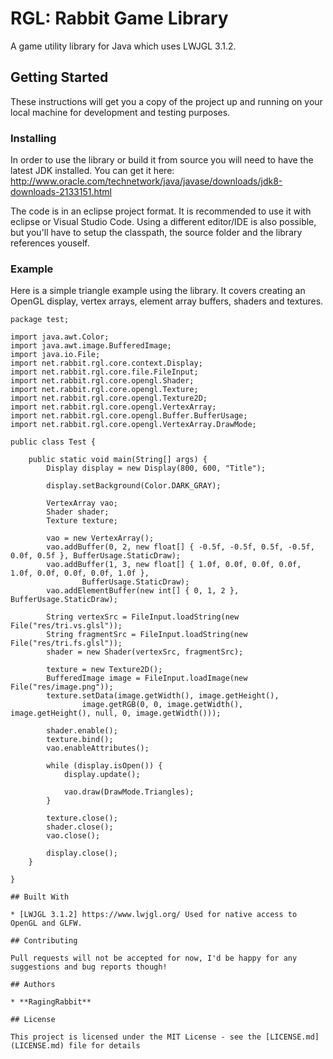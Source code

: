 # RGL: Rabbit Game Library

A game utility library for Java which uses LWJGL 3.1.2.

## Getting Started

These instructions will get you a copy of the project up and running on your local machine for development and testing purposes.

### Installing

In order to use the library or build it from source you will need to have the latest JDK installed.
You can get it here:
http://www.oracle.com/technetwork/java/javase/downloads/jdk8-downloads-2133151.html

The code is in an eclipse project format. It is recommended to use it with eclipse or Visual Studio Code.
Using a different editor/IDE is also possible, but you'll have to setup the classpath, the source folder and the library references youself.

### Example

Here is a simple triangle example using the library. It covers creating an OpenGL display, vertex arrays, element array buffers, shaders and textures.

```
package test;

import java.awt.Color;
import java.awt.image.BufferedImage;
import java.io.File;
import net.rabbit.rgl.core.context.Display;
import net.rabbit.rgl.core.file.FileInput;
import net.rabbit.rgl.core.opengl.Shader;
import net.rabbit.rgl.core.opengl.Texture;
import net.rabbit.rgl.core.opengl.Texture2D;
import net.rabbit.rgl.core.opengl.VertexArray;
import net.rabbit.rgl.core.opengl.Buffer.BufferUsage;
import net.rabbit.rgl.core.opengl.VertexArray.DrawMode;

public class Test {

    public static void main(String[] args) {
		Display display = new Display(800, 600, "Title");

		display.setBackground(Color.DARK_GRAY);

		VertexArray vao;
		Shader shader;
		Texture texture;

		vao = new VertexArray();
		vao.addBuffer(0, 2, new float[] { -0.5f, -0.5f, 0.5f, -0.5f, 0.0f, 0.5f }, BufferUsage.StaticDraw);
		vao.addBuffer(1, 3, new float[] { 1.0f, 0.0f, 0.0f, 0.0f, 1.0f, 0.0f, 0.0f, 0.0f, 1.0f },
				BufferUsage.StaticDraw);
		vao.addElementBuffer(new int[] { 0, 1, 2 }, BufferUsage.StaticDraw);

		String vertexSrc = FileInput.loadString(new File("res/tri.vs.glsl"));
		String fragmentSrc = FileInput.loadString(new File("res/tri.fs.glsl"));
		shader = new Shader(vertexSrc, fragmentSrc);

		texture = new Texture2D();
		BufferedImage image = FileInput.loadImage(new File("res/image.png"));
		texture.setData(image.getWidth(), image.getHeight(),
				image.getRGB(0, 0, image.getWidth(), image.getHeight(), null, 0, image.getWidth()));

		shader.enable();
		texture.bind();
		vao.enableAttributes();

		while (display.isOpen()) {
			display.update();

			vao.draw(DrawMode.Triangles);
		}

		texture.close();
		shader.close();
		vao.close();

		display.close();
	}

}

## Built With

* [LWJGL 3.1.2] https://www.lwjgl.org/ Used for native access to OpenGL and GLFW.

## Contributing

Pull requests will not be accepted for now, I'd be happy for any suggestions and bug reports though!

## Authors

* **RagingRabbit**

## License

This project is licensed under the MIT License - see the [LICENSE.md](LICENSE.md) file for details
